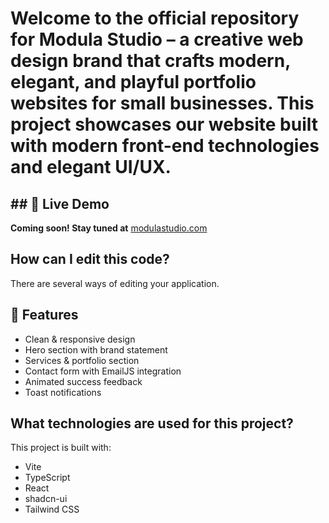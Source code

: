 # Welcome to the official repository for **Modula Studio** – a creative web design brand that crafts modern, elegant, and playful portfolio websites for small businesses. This project showcases our website built with modern front-end technologies and elegant UI/UX.

## ## 📸 Live Demo

**Coming soon! Stay tuned at** [modulastudio.com](https://modulastudio.eu.org/) 

## How can I edit this code?

There are several ways of editing your application.

## 💌 Features

- Clean & responsive design
- Hero section with brand statement
- Services & portfolio section
- Contact form with EmailJS integration
- Animated success feedback
- Toast notifications

## What technologies are used for this project?

This project is built with:

- Vite
- TypeScript
- React
- shadcn-ui
- Tailwind CSS
